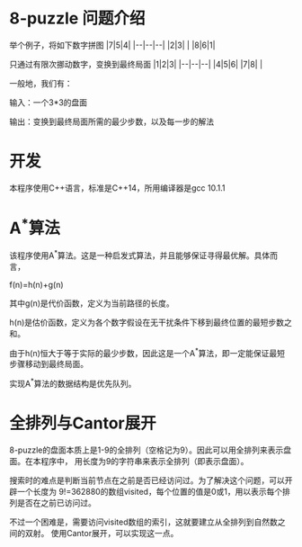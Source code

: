 # 8-puzzle 问题介绍
举个例子，将如下数字拼图
|7|5|4|
|--|--|--|
|2|3| |
|8|6|1|

只通过有限次挪动数字，变换到最终局面
|1|2|3|
|--|--|--|
|4|5|6|
|7|8| |

一般地，我们有：

输入：一个3*3的盘面

输出：变换到最终局面所需的最少步数，以及每一步的解法
# 开发
本程序使用C++语言，标准是C++14，所用编译器是gcc 10.1.1
# A<sup>*</sup>算法
该程序使用A<sup>*</sup>算法。这是一种启发式算法，并且能够保证寻得最优解。具体而言，

f(n)=h(n)+g(n)

其中g(n)是代价函数，定义为当前路径的长度。

h(n)是估价函数，定义为各个数字假设在无干扰条件下移到最终位置的最短步数之和。

由于h(n)恒大于等于实际的最少步数，因此这是一个A<sup>*</sup>算法，即一定能保证最短步骤移动到最终局面。

实现A<sup>*</sup>算法的数据结构是优先队列。
# 全排列与Cantor展开
8-puzzle的盘面本质上是1-9的全排列（空格记为9）。因此可以用全排列来表示盘面。在本程序中，
用长度为9的字符串来表示全排列（即表示盘面）。

搜索时的难点是判断当前节点在之前是否已经访问过。为了解决这个问题，可以开辟一个长度为
9!=362880的数组visited，每个位置的值是0或1，用以表示每个排列是否在之前已访问过。

不过一个困难是，需要访问visited数组的索引，这就要建立从全排列到自然数之间的双射。
使用Cantor展开，可以实现这一点。
